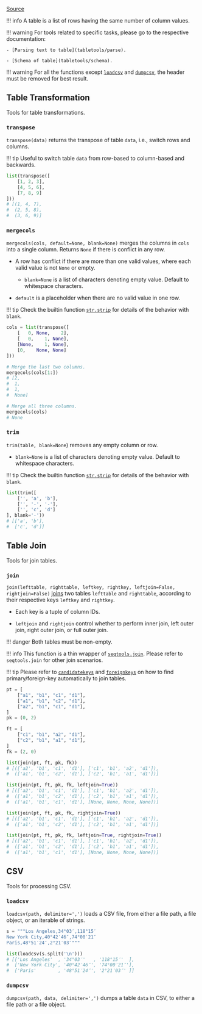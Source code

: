 [Source](https://github.com/chuanconggao/extratools/blob/master/extratools/tabletools.py)

!!! info
    A table is a list of rows having the same number of column values.

!!! warning
    For tools related to specific tasks, please go to the respective documentation:

    - [Parsing text to table](tabletools/parse).

    - [Schema of table](tabletools/schema).

!!! warning
    For all the functions except [`loadcsv`](#loadcsv) and [`dumpcsv`](#dumpcsv), the header must be removed for best result.

## Table Transformation

Tools for table transformations.

### `transpose`

`transpose(data)` returns the transpose of table `data`, i.e., switch rows and columns.

!!! tip
    Useful to switch table `data` from row-based to column-based and backwards.

``` python
list(transpose([
    [1, 2, 3],
    [4, 5, 6],
    [7, 8, 9]
]))
# [(1, 4, 7),
#  (2, 5, 8),
#  (3, 6, 9)]
```

### `mergecols`

`mergecols(cols, default=None, blank=None)` merges the columns in `cols` into a single column. Returns `None` if there is conflict in any row.

- A row has conflict if there are more than one valid values, where each valid value is not `None` or empty.

    - `blank=None` is a list of characters denoting empty value. Default to whitespace characters.

- `default` is a placeholder when there are no valid value in one row.

!!! tip
    Check the builtin function [`str.strip`](https://docs.python.org/3/library/stdtypes.html#str.strip) for details of the behavior with `blank`.

``` python
cols = list(transpose([
    [   0, None,    2],
    [   0,    1, None],
    [None,    1, None],
    [0,    None, None]
]))

# Merge the last two columns.
mergecols(cols[1:])
# [2,
#  1,
#  1,
#  None]

# Merge all three columns.
mergecols(cols)
# None
```

### `trim`

`trim(table, blank=None`) removes any empty column or row.

- `blank=None` is a list of characters denoting empty value. Default to whitespace characters.

!!! tip
    Check the builtin function [`str.strip`](https://docs.python.org/3/library/stdtypes.html#str.strip) for details of the behavior with `blank`.

``` python
list(trim([
    ['', 'a', 'b'],
    ['', '-', '-'],
    ['', 'c', 'd']
], blank='-'))
# [['a', 'b'],
#  ['c', 'd']]
```

## Table Join

Tools for join tables.

### `join`

`join(lefttable, righttable, leftkey, rightkey, leftjoin=False, rightjoin=False)` [joins](https://en.wikipedia.org/wiki/Join_(SQL)) two tables `lefttable` and `righttable`, according to their respective keys `leftkey` and `rightkey`.

- Each key is a tuple of column IDs.

- `leftjoin` and `rightjoin` control whether to perform inner join, left outer join, right outer join, or full outer join.

!!! danger
    Both tables must be non-empty.

!!! info
    This function is a thin wrapper of [`seqtools.join`](seqtools#join). Please refer to `seqtools.join` for other join scenarios.

!!! tip
    Please refer to [`candidatekeys`](tabletools/schema#candidatekeys) and [`foreignkeys`](tabletools/schema#foreignkeys) on how to find primary/foreign-key automatically to join tables.

``` python
pt = [
    ["a1", "b1", "c1", "d1"],
    ["a1", "b1", "c2", "d1"],
    ["a2", "b1", "c1", "d1"],
]
pk = (0, 2)

ft = [
    ["c1", "b1", "a2", "d1"],
    ["c2", "b1", "a1", "d1"],
]
fk = (2, 0)

list(join(pt, ft, pk, fk))
# [(['a2', 'b1', 'c1', 'd1'], ['c1', 'b1', 'a2', 'd1']),
#  (['a1', 'b1', 'c2', 'd1'], ['c2', 'b1', 'a1', 'd1'])]

list(join(pt, ft, pk, fk, leftjoin=True))
# [(['a2', 'b1', 'c1', 'd1'], ['c1', 'b1', 'a2', 'd1']),
#  (['a1', 'b1', 'c2', 'd1'], ['c2', 'b1', 'a1', 'd1']),
#  (['a1', 'b1', 'c1', 'd1'], [None, None, None, None])]

list(join(pt, ft, pk, fk, rightjoin=True))
# [(['a2', 'b1', 'c1', 'd1'], ['c1', 'b1', 'a2', 'd1']),
#  (['a1', 'b1', 'c2', 'd1'], ['c2', 'b1', 'a1', 'd1'])]

list(join(pt, ft, pk, fk, leftjoin=True, rightjoin=True))
# [(['a2', 'b1', 'c1', 'd1'], ['c1', 'b1', 'a2', 'd1']),
#  (['a1', 'b1', 'c2', 'd1'], ['c2', 'b1', 'a1', 'd1']),
#  (['a1', 'b1', 'c1', 'd1'], [None, None, None, None])]
```

## CSV

Tools for processing CSV.

### `loadcsv`

`loadcsv(path, delimiter=',')` loads a CSV file, from either a file path, a file object, or an iterable of strings.

``` python
s = """Los Angeles,34°03′,118°15′
New York City,40°42′46″,74°00′21″
Paris,48°51′24″,2°21′03″"""

list(loadcsv(s.split('\n')))
# [['Los Angeles'  , '34°03′'   , '118°15′'  ],
#  ['New York City', '40°42′46″', '74°00′21″'],
#  ['Paris'        , '48°51′24″', '2°21′03″' ]]
```

### `dumpcsv`

`dumpcsv(path, data, delimiter=',')` dumps a table `data` in CSV, to either a file path or a file object.
